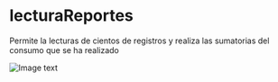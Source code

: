 # lecturaReportes
Permite la lecturas de cientos de registros y  realiza las sumatorias del consumo que se ha realizado

![Image text](https://github.com/JamesCpd/lecturaReportes/blob/master/src/com.images/LecturaRchivo.png)
